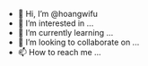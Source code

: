- 👋 Hi, I’m @hoangwifu
- 👀 I’m interested in ...
- 🌱 I’m currently learning ...
- 💞️ I’m looking to collaborate on ...
- 📫 How to reach me ...

<!---
hoangwifu/hoangwifu is a ✨ special ✨ repository because its `README.md` (this file) appears on your GitHub profile.
You can click the Preview link to take a look at your changes.
--->
